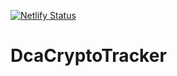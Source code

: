 [![Netlify Status](https://api.netlify.com/api/v1/badges/83da5670-a098-4827-af25-b59a3d54b201/deploy-status)](https://app.netlify.com/sites/dca-crypto-tracker/deploys)

# DcaCryptoTracker
